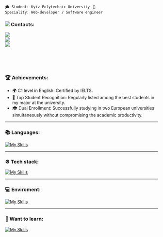 <code>🎓 Student: Kyiv Polytechnic University </code>
<code>👷 Speciality: Web-developer / Software engineer </code><br>
<!-- <code>💡 [Skills](SKILLS.md)</code> -->
<!-- <code>📋 [Projects](PROJECTS.md)</code>-->
<!-- <code>🧑‍💻 Languages: JavaScript (ReactJS, NextJS, Node.js), HTML, CSS, Java, Python</code> -->

<div>
  <img align="left" src="https://github-readme-stats.vercel.app/api/top-langs/?username=TsNikolay&theme=dark&layout=compact&langs_count=12" />
  <div>
    <h3>Contacts:</h3>
    <a href="https://t.me/Ts4ryk"><img src="https://img.shields.io/badge/-Telegram-090909?style=for-the-badge&logo=telegram&logoColor=27A0D9" /></a><br>
    <a href="https://instagram.com/tsar._.ik"><img src="https://img.shields.io/badge/-Instagram-090909?style=for-the-badge&logo=instagram&logoColor=B4068E" /></a><br>
    <a href="mailto:tsaryk2004@gmail.com"><img src="https://img.shields.io/badge/-Gmail-090909?style=for-the-badge&logo=Gmail&logoColor=FF0000" /></a>
  </div>
</div>
<br><br>
<br><br>

### 🏆 Achievements:
- 🌍 C1 level in English: Certified by IELTS.
- 🏅 Top Student Recognition: Regularly listed among the best students in my major at the university.
- 🎓 Dual Enrollment: Successfully studying in two European universities simultaneously without compromising the academic productivity.
---
### 📚 Languages: 
[![My Skills](https://skillicons.dev/icons?i=js,java,python)](https://skillicons.dev)

---
### ⚙️ Tech stack:
[![My Skills](https://skillicons.dev/icons?i=html,css,nodejs,mongodb,react,bootstrap&perline=8)](https://skillicons.dev)

---
### 💻 Enviroment:
[![My Skills](https://skillicons.dev/icons?i=git,github,vscode,idea,pycharm,webstorm,postman,linux,figma,blender)](https://skillicons.dev)

---
### 🎯 Want to learn:
[![My Skills](https://skillicons.dev/icons?i=mysql,angular,threejs)](https://skillicons.dev)

